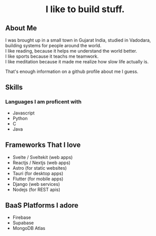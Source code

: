 <h1 align="center">I like to build stuff.</h1>

## About Me

I was brought up in a small town in Gujarat India, studied in Vadodara, building systems for people around the world. <br/>
I like reading, because it helps me understand the world better. <br/>
I like sports because it teachs me teamwork. <br/>
I like meditation because it made me realize how slow life actually is. <br/>

That's enough information on a github profile about me I guess.

## Skills

### Languages I am proficent with

 - Javascript
 - Python
 - C
 - Java

## Frameworks That I love

- Svelte / Sveltekit (web apps)
- Reactjs / Nextjs (web apps)
- Astro (for static websites)
- Tauri (for desktop apps)
- Flutter (for mobile apps)
- Django (web services)
- Nodejs (for REST apis)

## BaaS Platforms I adore 

- Firebase 
- Supabase 
- MongoDB Atlas


